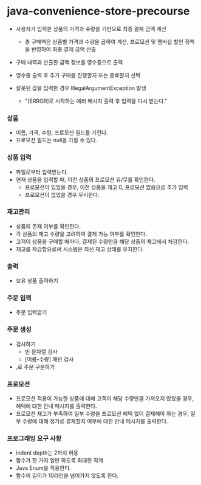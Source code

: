 # java-convenience-store-precourse

- 사용자가 입력한 상품의 가격과 수량을 기반으로 최종 결제 금액 계산
  - 총 구매액은 상품별 가격과 수량을 곱하여 계산, 프로모션 및 멤버십 할인 정책을 반영하여 최종 결제 금액 산출

- 구매 내역과 산출한 금액 정보를 영수증으로 출력

- 영수증 출력 후 추가 구매를 진행할지 또는 종료할지 선택

- 잘못된 값을 입력한 경우 IllegalArgumentException 발생
  - "[ERROR]로 시작하는 에러 메시지 출력 후 입력을 다시 받는다."

### 상품
- 이름, 가격, 수량, 프로모션 필드를 가진다.
- 프로모션 필드는 null을 가질 수 있다.

### 상품 입력
- 파일로부터 입력받는다.
- 현재 상품을 입력할 때, 이전 상품의 프로모션 유/무를 확인한다.
  - 프로모션이 있었을 경우, 이전 상품을 재고 0, 프로모션 없음으로 추가 입력
  - 프로모션이 없었을 경우 무시한다.

### 재고관리
- 상품의 존재 여부를 확인한다.
- 각 상품의 재고 수량을 고려하여 결제 가능 여부를 확인한다.
- 고객이 상품을 구매할 때마다, 결제된 수량만큼 해당 상품의 재고에서 차감한다.
- 재고를 차감함으로써 시스템은 최신 재고 상태를 유지한다.

### 출력
- 보유 상품 출력하기

### 주문 입력
- 주문 입력받기

### 주문 생성
- 검사하기
  - 빈 문자열 검사
  - [이름-수량] 패턴 검사
- ,로 주문 구분하기

### 프로모션
- 프로모션 적용이 가능한 상품에 대해 고객이 해당 수량만큼 가져오지 않았을 경우, 
혜택에 대한 안내 메시지를 출력한다.
- 프로모션 재고가 부족하여 일부 수량을 프로모션 혜택 없이 결제해야 하는 경우, 
일부 수량에 대해 정가로 결제할지 여부에 대한 안내 메시지를 출력한다.

### 프로그래밍 요구 사항
- indent depth는 2까지 허용
- 함수가 한 가지 일만 하도록 최대한 작게
- Java Enum을 적용한다.
- 함수의 길이가 10라인을 넘어가지 않도록 한다.